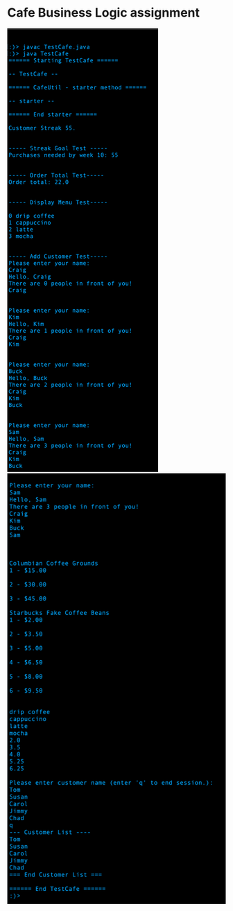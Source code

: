 # Cafe Business Logic assignment

![screenShot1](./myScreenShot1.png)
![screenShot2](./myScreenShot2.png)
